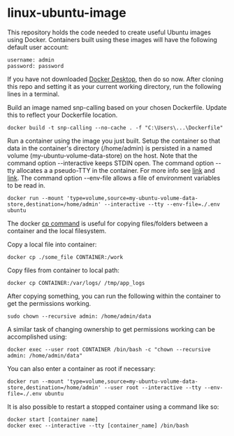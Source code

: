 # linux-ubuntu-image

This repository holds the code needed to create useful Ubuntu images using Docker.  Containers built using these images will have the following default user account:

```
username: admin
password: password
```

If you have not downloaded [Docker Desktop](https://www.docker.com/products/docker-desktop/), then do so now.  After cloning this repo and setting it as your current working directory, run the following lines in a terminal.

Build an image named snp-calling based on your chosen Dockerfile. Update this to reflect your Dockerfile location.
```
docker build -t snp-calling --no-cache . -f "C:\Users\...\Dockerfile"
```

Run a container using the image you just built.  Setup the container so that data in the container's directory (/home/admin) is persisted in a named volume (my-ubuntu-volume-data-store) on the host.  Note that the command option --interactive keeps STDIN open.  The command option --tty allocates a a pseudo-TTY in the container. For more info see [link](https://qr.ae/pvgrUe) and [link](https://stackoverflow.com/a/59934555).  The command option --env-file allows a file of environment variables to be read in.

```
docker run --mount 'type=volume,source=my-ubuntu-volume-data-store,destination=/home/admin' --interactive --tty --env-file=./.env ubuntu
```

The docker [cp command](https://docs.docker.com/engine/reference/commandline/cp/) is useful for copying files/folders between a container and the local filesystem.  

Copy a local file into container:

```
docker cp ./some_file CONTAINER:/work
```

Copy files from container to local path:

```
docker cp CONTAINER:/var/logs/ /tmp/app_logs
```

After copying something, you can run the following within the container to get the permissions working.  

```
sudo chown --recursive admin: /home/admin/data
```

A similar task of changing ownership to get permissions working can be accomplished using:

```
docker exec --user root CONTAINER /bin/bash -c "chown --recursive admin: /home/admin/data"
```

You can also enter a container as root if necessary:

```
docker run --mount 'type=volume,source=my-ubuntu-volume-data-store,destination=/home/admin' --user root --interactive --tty --env-file=./.env ubuntu
```

It is also possible to restart a stopped container using a command like so:

```
docker start [container name]
docker exec --interactive --tty [container_name] /bin/bash
```